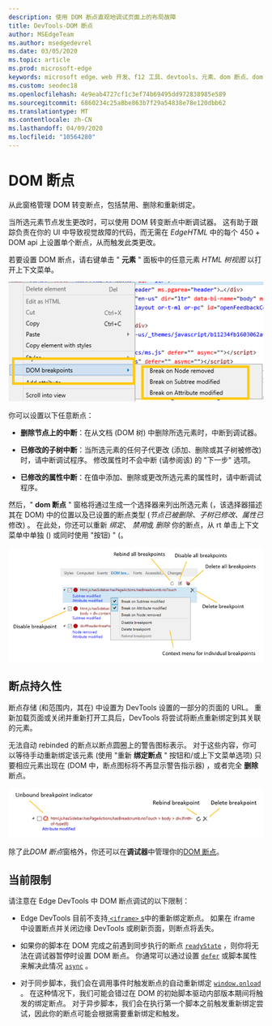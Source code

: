 ```yaml
---
description: 使用 DOM 断点直观地调试页面上的布局故障
title: DevTools-DOM 断点
author: MSEdgeTeam
ms.author: msedgedevrel
ms.date: 03/05/2020
ms.topic: article
ms.prod: microsoft-edge
keywords: microsoft edge、web 开发、f12 工具、devtools、元素、dom 断点、dom 转变
ms.custom: seodec18
ms.openlocfilehash: 4e9eab4727cf1c3ef74b69495dd972838985e589
ms.sourcegitcommit: 6860234c25a8be863b7f29a54838e78e120dbb62
ms.translationtype: MT
ms.contentlocale: zh-CN
ms.lasthandoff: 04/09/2020
ms.locfileid: "10564280"
---
```

# DOM 断点

从此窗格管理 DOM 转变断点，包括禁用、删除和重新绑定。

当所选元素节点发生更改时，可以使用 DOM 转变断点中断调试器。 这有助于跟踪负责在你的 UI 中导致视觉故障的代码，而无需在 *EdgeHTML* 中的每个 450 + DOM api 上设置单个断点，从而触发此类更改。 

若要设置 DOM 断点，请右键单击 " **元素** " 面板中的任意元素 *HTML 树视图* 以打开上下文菜单。

![DOM 断点上下文菜单](../media/elements_dom_breakpoints_contextmenu.png)

你可以设置以下任意断点：

 - **删除节点上的中断**：在从文档 (DOM 树) 中删除所选元素时，中断到调试器。

 - **已修改的子树中断**：当所选元素的任何子代更改 (添加、删除或其子树被修改) 时，请中断调试程序。 修改属性时不会中断 (请参阅该) 的 "下一步" 选项。

 - **已修改的属性中断**：在值中添加、删除或更改所选元素的属性时，请中断调试程序。

然后，" **dom 断点** " 窗格将通过生成一个选择器来列出所选元素 (，该选择器描述其在 DOM) 中的位置以及已设置的断点类型 (*节点已被删除、子树已修改、属性已* 修改) 。 在此处，你还可以重新 *绑定*、 *禁用*或 *删除* 你的断点，从 rt 单击上下文菜单中单独 () 或同时使用 "按钮) " (。

![DOM 断点窗格](../media/elements_dom_breakpoints.png)

## 断点持久性

断点存储 (和范围内，其在) 中设置为 DevTools 设置的一部分的页面的 URL。 重新加载页面或关闭并重新打开工具后，DevTools 将尝试将断点重新绑定到其关联的元素。

无法自动 rebinded 的断点以断点圆圈上的警告图标表示。 对于这些内容，你可以等待手动重新绑定该元素 (使用 "重新 **绑定断点** " 按钮和/或上下文菜单选项) 只要相应元素出现在 (DOM 中，断点图标将不再显示警告指示器) ，或者完全 **删除** 断点。

![未绑定断点指示器](../media/elements_dom_breakpoint_unbound.png)

除了此*DOM 断点*窗格外，你还可以在**调试器**中管理你的[DOM 断点](../debugger.md#dom-breakpoints)。

## 当前限制

请注意在 Edge DevTools 中 DOM 断点调试的以下限制：

- Edge DevTools 目前不支持[ `<iframe>` s](https://developer.mozilla.org/docs/Web/HTML/Element/iframe)中的重新绑定断点。 如果在 iframe 中设置断点并关闭边缘 DevTools 或刷新页面，则断点将丢失。

- 如果你的脚本在 DOM 完成之前遇到同步执行的断点 [`readyState`](https://developer.mozilla.org/docs/Web/API/Document/readyState) ，则你将无法在调试器暂停时设置 DOM 断点。 你通常可以通过设置 [`defer`](https://developer.mozilla.org/docs/Web/HTML/Element/script#Attributes) 或脚本属性来解决此情况 [`async`](https://developer.mozilla.org/docs/Web/HTML/Element/script#Attributes) 。

- 对于同步脚本，我们会在调用事件时触发断点的自动重新绑定 [`window.onload`](https://developer.mozilla.org/docs/Web/API/GlobalEventHandlers/onload) 。 在这种情况下，我们可能会错过在 DOM 的初始脚本驱动内部版本期间将触发的绑定断点。 对于异步脚本，我们会在执行第一个脚本之前触发重新绑定尝试，因此你的断点可能会根据需要重新绑定和触发。
